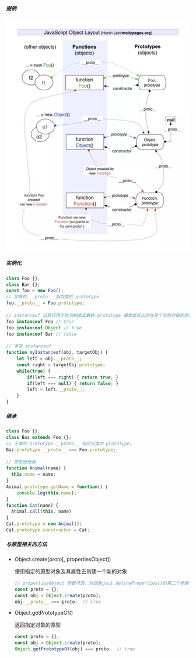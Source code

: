##### 图例
![原型链](./images/2.png)

##### 实例化
```javascript
class Foo {};
class Bar {};
const foo = new Foo();
// 实例的 __proto__ 指向类的 prototype
foo.__proto__ = Foo.prototype;

// instanceof 运算符用于检测构造函数的 prototype 属性是否出现在某个实例对象的原型链上
foo instanceof Foo // true
foo instanceof Object // true
foo instanceof Bar // false

// 手写 instanceof
function myInstanceof(obj, targetObj) {
    let left = obj.__proto__;
    const right = targetObj.prototype;
    while(true) {
        if(left === right) { return true; }
        if(left === null) { return false; }
        left = left.__proto__;
    }
}
```

##### 继承
```javascript
class Foo {};
class Baz extends Foo {};
// 子类的 prototype.__proto__ 指向父类的 prototype;
Baz.prototype.__proto__ === Foo.prototype;

// 原型链继承
function Animal(name) {
  this.name = name;
}
Animal.prototype.getName = function() {
    console.log(this.name);
}
function Cat(name) {
  Animal.call(this, name)
}
Cat.prototype = new Animal();
Cat.prototype.constructor = Cat;
```

#####  与原型相关的方法

*   Object.create(proto[, propertiesObject])

    使用指定的原型对象及其属性去创建一个新的对象

    ```javascript
    // propertiesObject 参数可选，对应Object.defineProperties()的第二个参数
    const proto = {};
    const obj = Object.create(proto);
    obj.__proto__ === proto;  // true
    ```

*   Object.getPrototypeOf()

    返回指定对象的原型

    ```javascript
    const proto = {};
    const obj = Object.create(proto);
    Object.getPrototypeOf(obj) === proto;  // true
    ```

    

    